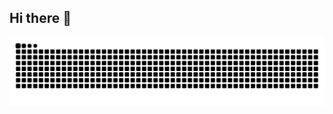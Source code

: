 ## Hi there 👋

<picture>
  <source media="(prefers-color-scheme: dark)" srcset="https://raw.githubusercontent.com/sabrinnasr/sabrinnasr/output/github-contribution-grid-snake-dark.svg">
  <source media="(prefers-color-scheme: light)" srcset="https://raw.githubusercontent.com/sabrinnasr/sabrinnasr/output/github-contribution-grid-snake.svg">
  <img alt="github contribution grid snake animation" src="https://raw.githubusercontent.com/sabrinnasr/sabrinnasr/output/github-contribution-grid-snake.svg">
</picture>

<!--
**sabrinnasr/sabrinnasr** is a ✨ _special_ ✨ repository because its `README.md` (this file) appears on your GitHub profile.

Here are some ideas to get you started:

- 🔭 I’m currently working on ...
- 🌱 I’m currently learning ...
- 👯 I’m looking to collaborate on ...
- 🤔 I’m looking for help with ...
- 💬 Ask me about ...
- 📫 How to reach me: ...
- 😄 Pronouns: ...
- ⚡ Fun fact: ...
-->
